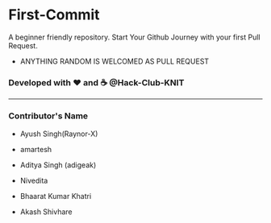 # First-Commit
A beginner friendly repository.
Start Your Github Journey with your first Pull Request.

* ANYTHING RANDOM IS WELCOMED AS PULL REQUEST

### Developed with :heart: and :coffee: @Hack-Club-KNIT
-----------------------------------------------------------------

### Contributor's Name


*  Ayush Singh(Raynor-X)

*  amartesh 

*  Aditya Singh (adigeak)

*  Nivedita

*  Bhaarat Kumar Khatri

*  Akash Shivhare
